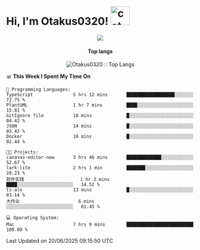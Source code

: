 <h1> Hi, I'm Otakus0320! <img src="https://media.giphy.com/media/mGcNjsfWAjY5AEZNw6/giphy.gif" width="50" alt="cat"></h1>

<p align="center"><a href="https://wakatime.com/@044d69d0-1253-4f60-96b6-5d19a0f9dde5"><img src="https://wakatime.com/badge/user/044d69d0-1253-4f60-96b6-5d19a0f9dde5.svg" /></a></p>

<h4 align="center">Top langs</h4>

<p align="center"><img src="https://github-readme-stats.vercel.app/api/top-langs/?username=Otakus0320&langs_count=10&theme=tokyonight&layout=compact&timestamp={{random_number}}" alt="Otakus0320 :: Top Langs" /></p>

<!--START_SECTION:waka-->
📊 **This Week I Spent My Time On** 

```text
💬 Programming Languages: 
TypeScript               5 hrs 12 mins       ██████████████████░░░░░░░   72.75 % 
PlantUML                 1 hr 7 mins         ████░░░░░░░░░░░░░░░░░░░░░   15.81 % 
GitIgnore file           18 mins             █░░░░░░░░░░░░░░░░░░░░░░░░   04.42 % 
JSON                     14 mins             █░░░░░░░░░░░░░░░░░░░░░░░░   03.42 % 
Docker                   10 mins             █░░░░░░░░░░░░░░░░░░░░░░░░   02.44 % 

🐱‍💻 Projects: 
canavas-editor-new       3 hrs 46 mins       █████████████░░░░░░░░░░░░   52.67 % 
lark-lite                2 hrs 1 min         ███████░░░░░░░░░░░░░░░░░░   28.23 % 
软件实践                     1 hr 2 mins         ████░░░░░░░░░░░░░░░░░░░░░   14.52 % 
ts-alo                   13 mins             █░░░░░░░░░░░░░░░░░░░░░░░░   03.14 % 
大作业                      6 mins              ░░░░░░░░░░░░░░░░░░░░░░░░░   01.45 % 

💻 Operating System: 
Mac                      7 hrs 9 mins        █████████████████████████   100.00 % 
```


 Last Updated on 20/06/2025 09:15:50 UTC
<!--END_SECTION:waka-->
